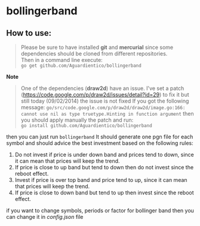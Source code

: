 bollingerband
=============

How to use:
-----------
> Please be sure to have installed **git** and **mercurial** since some dependencies should be cloned from different repositories.  
> Then in a command line execute:  
`go get github.com/Aguardientico/bollingerband`

**Note**
> One of the dependencies (**draw2d**) have an issue. I've set a patch (https://code.google.com/p/draw2d/issues/detail?id=29) to fix it but still today (09/02/2014) the issue is not fixed
If you got the following message: `go/src/code.google.com/p/draw2d/draw2d/image.go:166: cannot use nil as type truetype.Hinting in function argument`
then you should apply manually the patch and run:  
`go install github.com/Aguardientico/bollingerband`

then you can just run
`bollingerband`
It should generate one pgn file for each symbol and should advice the best investment based on the following rules:  
1.  Do not invest if price is under down band and prices tend to down, since it can mean that prices will keep the trend.
2.  If price is close to up band but tend to down then do not invest since the reboot effect.
3.  Invest if price is over top band and price tend to up, since it can mean that prices will keep the trend.
4.  If price is close to down band but tend to up then invest since the reboot effect.

if you want to change symbols, periods or factor for bollinger band then you can change it in *config.json* file
